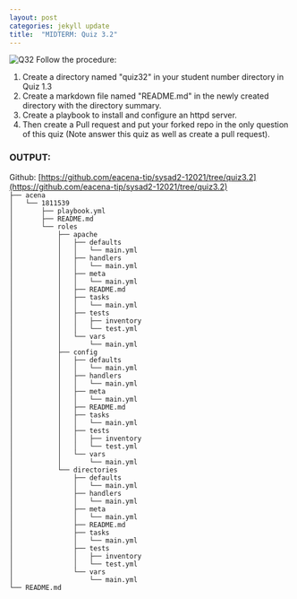 ```yaml
---
layout: post
categories: jekyll update
title:  "MIDTERM: Quiz 3.2"
---
```

![Q32](https://user-images.githubusercontent.com/75419236/104274181-3cd38c00-54db-11eb-9407-94f1574aff1f.png)
Follow the procedure:

1. Create a directory named "quiz32" in your student number directory in Quiz 1.3
2. Create a markdown file named "README.md" in the newly created directory with the directory summary.
3. Create a playbook to install and configure an httpd server.
4. Then create a Pull request and put your forked repo in the only question of this quiz (Note answer this quiz as well as create a pull request).  

### OUTPUT:  
Github: [https://github.com/eacena-tip/sysad2-12021/tree/quiz3.2](https://github.com/eacena-tip/sysad2-12021/tree/quiz3.2)  
`├── acena`  
`│   └── 1811539`  
`│       ├── playbook.yml`  
`│       ├── README.md`  
`│       └── roles`  
`│           ├── apache`  
`│           │   ├── defaults`  
`│           │   │   └── main.yml`  
`│           │   ├── handlers`  
`│           │   │   └── main.yml`  
`│           │   ├── meta`  
`│           │   │   └── main.yml`  
`│           │   ├── README.md`  
`│           │   ├── tasks`  
`│           │   │   └── main.yml`  
`│           │   ├── tests`  
`│           │   │   ├── inventory`  
`│           │   │   └── test.yml`  
`│           │   └── vars`  
`│           │       └── main.yml`  
`│           ├── config`  
`│           │   ├── defaults`  
`│           │   │   └── main.yml`  
`│           │   ├── handlers`  
`│           │   │   └── main.yml`  
`│           │   ├── meta`  
`│           │   │   └── main.yml`  
`│           │   ├── README.md`  
`│           │   ├── tasks`  
`│           │   │   └── main.yml`  
`│           │   ├── tests`  
`│           │   │   ├── inventory`  
`│           │   │   └── test.yml`  
`│           │   └── vars`  
`│           │       └── main.yml`  
`│           └── directories`  
`│               ├── defaults`  
`│               │   └── main.yml`  
`│               ├── handlers`  
`│               │   └── main.yml`  
`│               ├── meta`  
`│               │   └── main.yml`  
`│               ├── README.md`  
`│               ├── tasks`  
`│               │   └── main.yml`  
`│               ├── tests`  
`│               │   ├── inventory`  
`│               │   └── test.yml`  
`│               └── vars`  
`│                   └── main.yml`  
`└── README.md`
